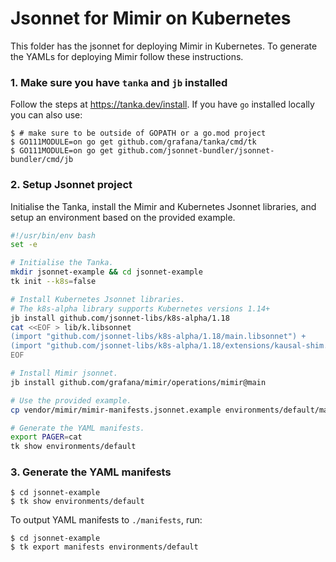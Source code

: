 # Jsonnet for Mimir on Kubernetes

This folder has the jsonnet for deploying Mimir in Kubernetes. To generate the YAMLs for deploying Mimir follow these instructions.

### 1. Make sure you have `tanka` and `jb` installed

Follow the steps at https://tanka.dev/install. If you have `go` installed locally you can also use:

```console
$ # make sure to be outside of GOPATH or a go.mod project
$ GO111MODULE=on go get github.com/grafana/tanka/cmd/tk
$ GO111MODULE=on go get github.com/jsonnet-bundler/jsonnet-bundler/cmd/jb
```

### 2. Setup Jsonnet project

Initialise the Tanka, install the Mimir and Kubernetes Jsonnet libraries, and setup an environment based on the provided example.

<!-- prettier-ignore-start -->
[embedmd]:# (./getting-started.sh)
```sh
#!/usr/bin/env bash
set -e

# Initialise the Tanka.
mkdir jsonnet-example && cd jsonnet-example
tk init --k8s=false

# Install Kubernetes Jsonnet libraries.
# The k8s-alpha library supports Kubernetes versions 1.14+
jb install github.com/jsonnet-libs/k8s-alpha/1.18
cat <<EOF > lib/k.libsonnet
(import "github.com/jsonnet-libs/k8s-alpha/1.18/main.libsonnet") +
(import "github.com/jsonnet-libs/k8s-alpha/1.18/extensions/kausal-shim.libsonnet")
EOF

# Install Mimir jsonnet.
jb install github.com/grafana/mimir/operations/mimir@main

# Use the provided example.
cp vendor/mimir/mimir-manifests.jsonnet.example environments/default/main.jsonnet

# Generate the YAML manifests.
export PAGER=cat
tk show environments/default
```
<!-- prettier-ignore-end -->

### 3. Generate the YAML manifests

```console
$ cd jsonnet-example
$ tk show environments/default
```

To output YAML manifests to `./manifests`, run:

```console
$ cd jsonnet-example
$ tk export manifests environments/default
```
